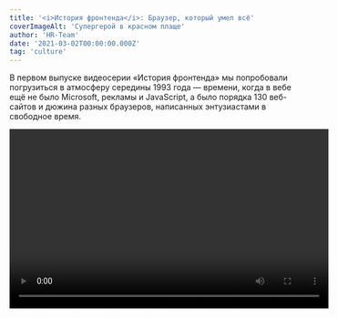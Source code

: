 ```yaml
---
title: '<i>История фронтенда</i>: Браузер, который умел всё'
coverImageAlt: 'Супергерой в красном плаще'
author: 'HR-Team'
date: '2021-03-02T00:00:00.000Z'
tag: 'culture'
---
```


<Subtitle>В первом выпуске видеосерии «История фронтенда» мы попробовали погрузиться в атмосферу середины 1993 года — времени, когда в вебе ещё не было Microsoft, рекламы и JavaScript, а было порядка 130 веб-сайтов и дюжина разных браузеров, написанных энтузиастами в свободное время.</Subtitle>

<Video width="560" height="315">
    <iframe 
        width="100%"
        height="100%"
        src="https://www.youtube.com/embed/7nrDctGYOIk" 
        frameborder="0" 
        allow="accelerometer clipboard-write; encrypted-media; gyroscope; picture-in-picture" 
        allowfullscreen
    />
</Video>
<Caption size='l'>
    Этот пост — статья-компаньон к видеоролику об истории фронтенд-разработки. Если вы его ещё не смотрели, сделайте это <a href="https://www.youtube.com/watch?v=7nrDctGYOIk" target="_blank">сейчас</a>.
</Caption>

**М**ы выяснили, что некоторые из вещей, которые кажутся нам куда более поздним изобретением (например, таблицы стилей, встроенный в HTML-страницу JavaScript-код, вкладки, отображение PDF и многое другое), в начале 90-х не только обсуждались, но и были реализованы на практике. Мало того, оказалось, что рядом с корявым юным вебом процветал мир «офлайн-гипермедиа». И царил в нём HyperCard — система, где можно было создавать нечто вроде media-rich веб-сайтов, со сложнейшими встроенными скриптами и анимацией… только вот доступных лишь с местного носителя. Именно HyperCard вдохновил вундеркинда по имени Пэй-Юань Вэй создать такой же могучий гипермедиа-браузер со скриптами, только в Интернете. Но тут ошеломляющий успех браузера Mosaic похоронил всех конкурентов — и история веба пошла своим путём, снова вернувшись к подобным технологиям лишь в следующие 10 лет.

**Мы поподробнее расскажем о некоторых вопросах, затронутых в ролике — а заодно приведём цитаты из источников и ссылки на интересные материалы.**


## Реконструкция двух первых браузеров: LMB и WWW

Внимательный зритель, возможно, обратил внимание на качественную эмуляцию в видео двух первых браузеров, разработанных в ЦЕРН — графического WorldWideWeb (позже его переименовали в Nexus, по понятным причинам) и текстового Line Mode Browser. Зачастую программы из того времени не то что сложно сэмулировать — их вообще уже не найти!

<Video width="560" height="315">
    <iframe 
        width="100%"
        height="100%"
        src="https://www.youtube.com/embed/3c3Rt6QbHDw?start=5" 
        frameborder="0" 
        allow="accelerometer clipboard-write; encrypted-media; gyroscope; picture-in-picture" 
        allowfullscreen
    />
</Video>
<Caption size='s'>
    Для сравнения — вот запись настоящего WorldWideWeb на «живом» NeXT Cube.
</Caption>

Это погружение в историю стало возможным благодаря проекту WorldWideWeb Rebuild Project, проведённом в честь тридцатилетия первого браузера (и вместе с ним Веба). В 2019 году <a href="https://worldwideweb.cern.ch/colophon/" target="_blank">десяток волонтёров-«хакеров»</a> (в классическом смысле) со всего мира съехались в Швейцарию, где за пять дней штурмовки и прототипирования воссоздали эти браузеры с помощью JavaScript и React — а вдобавок сопроводили их наглядной исторической справкой и другими плюшками (вроде <a href="https://worldwideweb.cern.ch/timeline/" target="_blank">анимированной инфографики</a>: на ней видно, как несколько технологических направлений пересеклись в 1990 году в той самой судьбоносной точке).

На сайтах двух подпроектов можно прочитать про <a href="https://worldwideweb.cern.ch/code/" target="_blank">приключения команды с исходниками</a> (спойлер: единственный сохранившийся образец не удалось скомпилировать), узнать, как они воссоздали <a href="https://worldwideweb.cern.ch/typography/" target="_blank">«пиксельную» Гельветику</a> в векторе и как реализовали <a href="https://line-mode.cern.ch/makingof/" target="_blank">посимвольный вывод</a> старого терминала (с помощью чёрного «занавеса», который приоткрывается по квадратику).

А здесь можно прочитать <a href="https://adactio.com/articles/15975" target="_blank">расшифровку доклада</a> этой рабочей группы, где они рассказывают об историческом контексте своего проекта и о трудностях, которые им пришлось преодолеть, а также осмысляют историю Веба.

## NeXT умер, но дело его живёт

Заслуживает внимания и сама машина, на которой Тиму Бернерсу-Ли удалось так быстро и сравнительно легко разработать свой браузер. Он сам это не раз отмечает — мол, именно благодаря простой и удобной экосистеме NeXTSTEP он смог быстро реализовать свою идею, не тратя драгоценное время на написание собственного интерфейса или текстового движка

<Quote 
    type='black'
    author="Тим Бернерс-Ли" 
    linkText="Записка о браузере WorldWideWeb" 
    linkHref="https://www.w3.org/People/Berners-Lee/WorldWideWeb.html"
>
  Я написал программу на компьютере NeXT. Это дало мне преимущество в виде замечательных инструментов — классная была среда в целом. По сути, я мог за пару месяцев сделать то, что пришлось бы делать около года на других платформах, потому что на NeXT многое уже было сделано за меня. Там был конструктор приложений, где можно было делать меню быстрее, чем ты их придумываешь. Были все компоненты, чтобы сделать WYSIWYG («что вижу, то и будет», то есть прямое редактирование текста на экране, как он будет печататься или выводиться) текстовый процессор. Мне оставалось лишь добавить гипертекст (добавив подкласс объекта Text)
</Quote>

Инструменты, о которых говорит Бернерс-Ли — это NeXTSTEP, программный комплекс, поставлявшийся вместе с компьютером NeXT. В него входила не только операционная система (имевшая собственное название, Mach) и приложения вроде часов, почтового клиента и органайзера, но и полный комплекс средств разработки ПО. Задумка была в том, что владелец компьютера NeXT мог разработать на нём абсолютно любые приложения для того же NeXT (об этом прямо сказано во вступлении к <a href="http://vtda.org/docs/computing/NeXT/NeXT%200.9-1.0%20Release%20Description.pdf" target="_blank">Release Notes</a> к версии 0.9–1.0 системы).

Для этого, кроме языка Objective-C, в NeXTSTEP были встроены разнообразные «киты»: например, конструктор интерфейса и модуль текстового процессора с редактором стилей и WYSIWYG-редактированием.


<Video width="560" height="315">
    <iframe 
        width="100%"
        height="100%"
        src="https://www.youtube.com/embed/J36lUowZn8A?start=36" 
        frameborder="0" 
        allow="accelerometer clipboard-write; encrypted-media; gyroscope; picture-in-picture" 
        allowfullscreen
    />
</Video>
<Caption size='s'>
    Стив Джобс задвигает речь про всесильность своего компьютера для телезрителей (в которой мудро не упоминает ни одно из его реальных преимуществ). Фигурирует скрипач.
</Caption>

Так как идеологом всей этой системы был Стив Джобс, её наработки никуда не пропали: наоборот, её ноги до сих пор торчат из самых последних версий Mac OS.

Например, самый базовый класс для создания текста в MacOS до сих пор <a href="https://developer.apple.com/documentation/appkit/nstext" target="_blank">называется NSText</a> (так же назывался стилевой движок, использованный Бернерсом-Ли). А входит он… правильно, в класс <a href="https://developer.apple.com/documentation/appkit/nsview" target="_blank">NSView</a>. И так далее — приставку NS довольно часто можно обнаружить в документации для разработки под Mac. И преемственность не только внешняя: так, <a href="https://developer.apple.com/library/archive/documentation/TextFonts/Conceptual/CocoaTextArchitecture/Introduction/Introduction.html" target="_blank">Cocoa text system</a>, система работы с текстом Mac OS, <a href="https://en.wikipedia.org/wiki/Cocoa_text_system" target="_blank">произошла</a> напрямую от NSText (посредством <a href="https://en.wikipedia.org/wiki/OpenStep" target="_blank">OpenStep</a> — официальной адаптации NeXTSTEP к другим платформам, которая в итоге сама <a href="https://en.wikipedia.org/wiki/Rhapsody_(operating_system)" target="_blank">легла в основу</a> Mac OS X).

<Video width="560" height="315">
    <iframe 
        width="100%"
        height="100%"
        src="https://www.youtube.com/embed/0sOyuiPtlok" 
        frameborder="0" 
        allow="accelerometer clipboard-write; encrypted-media; gyroscope; picture-in-picture" 
        allowfullscreen
    />
</Video>

А вот подробное видеосравнение интерфейса и возможностей NeXTSTEP с современным MacOS. Тут уже лес торчащих ног застилает горизонт: от <a href="https://upload.wikimedia.org/wikipedia/en/1/1d/NeXTSTEP_desktop.png" target="_blank">стандартных менюшек и «док-панели»</a> до встроенных в систему шахмат и словаря. В современном MacOS даже <a href="https://upload.wikimedia.org/wikipedia/en/1/1d/NeXTSTEP_desktop.png" target="_blank">сохранилась одна gif-анимация</a> из NeXTSTEP!

**Да, а ещё на машинах NeXT разработали Doom и Quake.**

<Img 
    src='/images/dont-resize/ru/frontend-history-the-browser-that-could-do-everything/obama/all.gif' 
    alt='Барак Обама дропает микрофон' 
    withOutProcessing
    align='left'
>

## Многообразие – 1993: почему ЦЕРН не участвовал?

Что имел в виду Кайю, когда говорил про эту эпоху «Мы хотели от браузеров большего»? Если процитировать его точнее, то он выразился так:

<Quote 
    type='black'
>
  ...Вот так же и с Mosaic. Он был довольно дрянной —  но его легче было установить. И он сразу обошёл то, что мы пытались сделать — он просто нас на корню убил в части браузеров! Потому что мы пытались сделать более сложные вещи с браузером, чем Mosaic. Вот вам пример, что порой лучшее решение задавливают — или оно появляется гораздо позже, потому что лёгкое решение… Ну, оно как вирус, растёт быстрее всех.
</Quote>

Звучит немного непонятно: кто такие «мы» и что эти «мы» пытались сделать?

<Img imageName='photo_1' alt='Фотография Бернерса-Ли и Кайю' align='left'/>

Ведь Бернерса-Ли и Кайю нет среди создателей тогдашних популярных графических браузеров. Да, Кайю в какой-то момент написал первый простенький браузер для Macintosh (Samba), но в остальном был скорее менеджером, опытным ЦЕРНовским бюрократом, улаживающим дела; а браузер Бернерса-Ли для NeXT (Nexus) так никуда и не портировали. 

То есть, если читать краткую версию истории Веба, всё выглядит так: изобретатели предложили стандарт, выложили базовый фреймворк, сделали Веб общественным достоянием (кстати, как раз в результате многомесячного бодания Кайю с юридическим отделом ЦЕРН) — а потом умыли руки и уступили сцену молодым.

На самом деле у Бернерса-Ли было крайне чёткое и масштабное видение Веба как проекта — и очень сильные мнения по поводу того, какими должны быть веб-сайты, серверы и браузеры. Он крайне хотел «рулить» развитием Веба и пытался это делать. 

Но увы, размер его команды никогда не превышал 3-4 человек: сам Тим, Кайю и по одному практиканту у каждого (именно таким студентом был Жан-Франсуа Грофф, который упоминался в видео — он написал библиотеки libwww, на которых были построены почти все ранние браузеры). У них просто не было людей, времени и денег на разработку сложных продуктов. Да, ЦЕРН обладал уникальным интернет-оборудованием (он был центром первого в Европе <a href="https://cerncourier.com/a/gigabits-the-grid-and-the-guinness-book-of-records/" target="_blank">мегабитного</a> бэкбона, первым установил мегабитную связь с США, а в 1991 году пропускал через себя <a href="https://information-technology.web.cern.ch/sites/information-technology.web.cern.ch/files/02_The%20role%20of%20CERN%20is%20the%20Internet-v6-Timing%2010-Museum.pptx" target="_blank">80% мирового интернет-трафика</a>) — но Веб оставался личным проектом Бернерса-Ли (как бы побочным продуктом его деятельности по улучшению интранета ЦЕРН и созданию удобной адресной книги для сотрудников).

<Video width="560" height="315">
    <iframe 
        width="100%"
        height="100%"
        src="https://www.youtube.com/embed/sBkY5NG3tck" 
        frameborder="0" 
        allow="accelerometer clipboard-write; encrypted-media; gyroscope; picture-in-picture" 
        allowfullscreen
    />
</Video>
<Caption size='s'>
    В этом видео Жан-Франсуа Грофф рассказывает, как встроил в рабочий церновский NeXT «хак», который открыл доступ гостевым пользователям по телнету: так они могли впервые запустить браузер и скачать свой (специалисты по безопасности пробивают лоб рукой).
</Caption>

<Video width="560" height="315">
    <iframe 
        width="100%"
        height="100%"
        src="https://www.youtube.com/embed/rKaAVobE-3k?start=1562" 
        frameborder="0" 
        allow="accelerometer clipboard-write; encrypted-media; gyroscope; picture-in-picture" 
        allowfullscreen
    />
</Video>
<Caption size='s'>
    А в этом полуторачасовом интервью Музею компьютерных технологий  Жан-Франсуа Грофф вспоминает об инструментах, которые тогда использовал, и вообще о своей жизни в ЦЕРНе. Например: «У меня тогда вся жизнь была в emacs, такой текстовый редактор, который мог всё, только разве что кофе не варил». А ещё он ночами работал, а днём катался на лыжах! Полную расшифровку видео см. <a href="https://computerhistory.org/wp-content/uploads/2016/08/CHM-Oral-History-Groff-102702210-05-01.pdf" target="_blank">здесь</a>.
</Caption>

Поэтому Бернерс-Ли тратил всё своё время и силы, пытаясь повлиять на тех, кто мог «раскрутить» Веб и стать его первыми «звёздами». —  Ттак, в 1992 году он выторговал у начальства командировку в США и объехал там всех людей, которые разрабатывали тогда браузеры (про его полный надежд визит к Пэй-Юань Вэю см. ниже).
Но большинство тогдашних веб-разработчиков так и остались «любителями».
Конечно, в отличие от одержимого Бернерса-Ли, им трудно было представить новый мир, где Вебом пользуется каждый, а веб-разработчики влияют на все сферы жизни. Поэтому, хотя они и работали в свободное время и не за страх, а за совесть, они не возлагали больших надежд на это хобби.


> **Бесполезный факт:** из всех ранних браузеров только один не базировался на библиотеке Гроффа libwww: это был Cello. Его автор Том Брюс написал интерпретатор и движок своего браузера с нуля. Вот тут Грофф слегка <a href="https://youtu.be/rKaAVobE-3k?t=1647" target="_blank">впечатляется</a>, узнав об этом в 2009 году.

К примеру, финские студенты, которые разработали один из первых браузеров Erwise, забросили свою программу после первой же версии и разбежались после выпуска. Другие, как Дэйв Рэггетт и Пэй- Юань -Вэй, воспринимали свои браузеры прежде всего как научные инструменты для отработки новых технологий — **им не приходила в голову мысль сделать свой браузер коммерческим продуктом и прославиться**.

А тщеславному и общительному Марку Андриссену — пришла: как известно, он первым стал воспринимать свой браузер как продукт, а его разработку и поддержку — как работу. Но об этом в следующий раз — когда начнутся браузерные войны, а сам Андриссен станет одной из влиятельных сил, диктующих пути развития фронтенда.

## Неслучайная простота HTML

<Img imageName='photo_2' alt='Скриншот из редактора кода с тегами html' align='left'/>
<Caption size='s'>
    У первой версии HTML никогда не было номера; обычно её называют «0.9».
    <div>Впрочем, сразу после неё вышла версия 2.0.</div>
</Caption>

Язык разметки HTML за много лет претерпел много изменений, малых и больших. Но в нашем ролике можно увидеть, насколько радикально, даже шокирующе простым он был в самый момент своего появления.
И если вчитаться в историю работы его создателя Бернерса-Ли, можно понять, что это неслучайно. Он намеренно сделал HTML настолько простым и компактным, насколько мог, — и подчеркивал, что фокус в развитии Веба не должен идти по пути усложнения HTML, который он воспринимал лишь как связку, «клей» для других компонентов (исполняемого кода, медиаконтента и т. п.). Сам Бернерс-Ли сравнивал Веб с рыночной экономикой, а HTTP и HTML — с валютой, то есть единой конвенцией взаимодействия при бесконечном разнообразии товаров и услуг.

<Img imageName='photo_3' alt='Скриншот из редактора кода с тегами html' align='left'/>

**Мало того, простота HTML имела стратегические и дипломатические цели**. Так Бернерс-Ли надеялся снизить «боль адаптации» внутри ЦЕРНа — то есть на первом рубеже внедрения технологии. А на более широком уровне — максимально устранить «боль» от потребления веб-контента на любых комбинациях «железа», операционных систем и программ.

<Quote 
    type='black'
    linkText="Weaving the Web, T. Berners-Lee, 2000, p. 41" 
    linkHref="https://www.w3.org/People/Berners-Lee/Weaving/Overview.html"
>
  Так как я знал, что будет сложно убедить весь мир использовать новую информационную систему, я хотел перетянуть на свою сторону всех, кого мог.
</Quote>

Именно поэтому он сделал HTML внешне похожим на SGML (которым в виде SGML GUID пользовались в ЦЕРНе; <a href="https://www.w3.org/History/1992/nfs_dxcern_mirror/rpc/doc/User/rpcuser.sgml" target="_blank">пример</a>). Благодаря этому ЦЕРН столь безболезненно перешёл на WWW: порой уже существующие рабочие SGML-документы можно было превратить в читабельный HTML, просто <a href="https://www.w3.org/2012/08/history-of-the-web/origins.htm#c6p3" target="_blank">сменив</a> расширение файла с .sgml на .html! 

Поэтому же HTML так легко прощал ошибки: в отличие от идеологии SGML, он вообще не требовал строгого оформления документа (например, тегов <body> и <head> тогда ещё просто не было); а его интерпретатор просто обрабатывал знакомые теги, игнорировал и не отображал незнакомые — а всё, что осталось, выводил текстом.

Брайан Карделл (<a href="https://dev.opera.com/authors/brian-kardell/" target="_blank">Brian Kardell</a>) в своей «Крат(ень)кой истории Вселенной Веба» <a href="https://bkardell.com/blog/Brief-ish-History-of-The-Web-Part-2.html" target="_blank">приводит</a> красноречивый пример — самый старый из сохранившихся HTML-документов от 3 декабря 1990 года (<a href="https://www.w3.org/2012/08/history-of-the-web/origins.htm#c6p3" target="_blank">ссылка</a>). 

В нём нет ни `doctype`, ни `<html>`, ни `<head>`, ни `<title>`, ни `<body>`. А в конце — закрывающий тег с перепутанными буквами (`</lo>` вместо `</ol>`). И ничего: он отображался тогда, и легко отобразится на любой машине сейчас, в 2020 году! **Вот поэтому HTML и был задуман столь простым**.

## Баллада про HyperCard

<Video width="560" height="315">
    <iframe 
        width="100%"
        height="100%"
        src="https://www.youtube.com/embed/v9o5Ld8hpug"
        frameborder="0" 
        allow="accelerometer clipboard-write; encrypted-media; gyroscope; picture-in-picture" 
        allowfullscreen
    />
</Video>

В видео не упоминается об этом прямо, но HyperCard был в США по-настоящему популярным. Сейчас читать об этом очень странно — настолько успела забыться эта система. Но она породила массу интересных и колоритных проектов, которые ощущаются как какой-то альтернативный, ретрофутуристический веб-до-веба. Перечислим некоторые из них.

### Whole Earth Catalog

Один из самых знаковых HyperCard-продуктов, идеальная встреча двух идей и концепций — это оцифрованная гипертекстовая версия <a href="https://en.wikipedia.org/wiki/Whole_Earth_Catalog" target="_blank">Whole Earth Catalog</a>. Этот справочник продвинутого искателя (хиппи, анархиста, мейкера, сторонника жизни off-the-grid — словом, человека контркультуры) сам по себе был предтечей интернета. Стив Джобс <a href="https://news.stanford.edu/news/2005/june15/jobs-061505.html" target="_blank">назвал</a> его «одной из библий моего поколения, ’Гуглом’ за 35 лет до создания ‘Гугла’».

<Img imageName='photo_4' alt='Скриншот HyperCard-продукта Whole Earth Catalog' align='left'/>

Cоздатель WEC, <a href="https://en.wikipedia.org/wiki/Stewart_Brand" target="_blank">Стюарт Бренд</a>, в конце шестидесятых задумал его как всемирную базу знаний и инструментов для продвинутых людей будущего — от полезных товаров и способов построить дом или перегнать брагу до книг по самоорганизации и финансовой независимости. Его девиз, с которого каталог начинался: «Мы стали подобны богам — стоит научиться делать это хорошо» (We are as gods and might as well get good at it).

<Img imageName='photo_5' alt='Фото диска и скриншот интерфейса Whole Earth Catalog' align='left'/>

Ну а в 1988 году WEC был в виде уже настоящего, всамделишного гипертекста, на 9742 карточках и одном компакт-диске, всего за $150. Весило всё это 413 MB (из которых звук занимал 344 MB). Монументальная вещь.

<Img imageName='photo_6' alt='Cкриншоты интерфейса Whole Earth Catalog' align='left'/>
<Caption size='s'>
    Благодаря archive.org теперь его можно запустить прямо в браузере.
</Caption>

## Beyond Cyberpunk

Ещё одна культовая энциклопедия, на этот раз попытка собрать в одном месте всё про киберпанк, и сделать это круто — так же круто, как тогда ощущался сам этот… жанр? стиль? культура?

Пока журналы вроде Mondo 2000 <a href="https://aphelis.net/wp-content/uploads/2012/06/Mondo_2000_magazine_issue_10_1993_RU_a_Cyberpunk_p30.jpg" target="_blank">шутили про несуществующую субкультуру «киберпанков»</a> (нет, эта фотография — <a href="https://www.mondo2000.com/2017/08/30/r-u-a-cyberpunk-well-r-u-punk/" target="_blank">не всерьёз</a>), коллектив гиковской BBS (электронной доски объявлений) под названием The Well решил создать своё «гипермедиа» про любимый жанр: со списком главных и новых произведений, подборкой статей и эссе, рецензиями на книги и фильмы. И, конечно, с крутейшей анимацией, звучками, случайными глитчами и прочими эффектами киберпространства.

<Img imageName='photo_7' alt='Фото диска Beyond Cyberpunk' align='left'/>

Результат превзошёл их самые дикие мечты. Во-первых, в качестве участников и авторов текстов отметилась вся элита тусовки (включая Брюса Стерлинга, Руди Ракера и Марка Лейдлоу). Во-вторых, сам получившийся продукт стал невероятно вирусным: о нём рассказывали, им восхищались, его переписывали, с его персонажами носили мерч, его представляли в галереях и на страницах газет.

<Img imageName='photo_8' alt='Изображение логотипа Beyond Cyberpunk’а' align='left'/>
<Caption size='s'>
    А вот и сама стопка <a href="https://archive.org/details/BeyondCyberpunkMacintosh" target="_blank">в эмуляторе на archive.org</a>.
</Caption>

Среди знаменитых фанатов BCP были Робин Уильямс, Лили Томлин, Уильям Шетнер и Билли Айдол (его киберпанк так впечатлил, что он записал про это <a href="https://www.youtube.com/watch?v=IKFPdf8-Uew" target="_blank">целый альбом</a>, которого до сих пор стесняются все поклонники киберпанка), а также режиссёр «Военных игр» Джон Бэдхем:; его футболка с девочкой-маскотом BCP Kata Sutra так понравилась актрисе Бриджит Фонда, что та <a href="https://boingboing.net/2014/09/12/into-the-future-the-making-of.html" target="_blank">выклянчила её себе</a>.

**Сегодня в сети существует <a href="http://www.streettech.com/bcp/" target="_blank">веб-версия Beyond Cyberpunk</a>: расширенная, дополненная… но совсем не такая волшебная.**

## Myst и Cyan Entertainment

Даже если бы в HyperCard, программе для создания презентаций и картотек, просто создали хоть сколько-то популярную игру — это уже было бы интересно. Но в ней создали Myst — самую успешно продаваемую в истории игру для PC (лишь через 9 лет её обошли The Sims), первый игровой killer app для CD-дисководов и одну из самых важных PC-игр в принципе.

<Img imageName='photo_9' alt='Фото содержания издания Myst' align='left'/>

Это был не первый опыт Cyan Inc. с HyperCard: до этого её основатели братья Миллер создали в программе целых три псевдоквеста. «Псевдо» они не потому, что плохие: идеей Миллеров было создавать «игры-игрушки» для детей, без концовки и условий победы. В этих играх (<a href="https://store.steampowered.com/app/63630/The_Manhole_Masterpiece_Edition/" target="_blank">The Manhole</a>, <a href="https://store.steampowered.com/app/63620/Cosmic_Osmo_and_the_Worlds_Beyond_the_Mackerel/" target="_blank">Cosmic Osmo and the Worlds Beyond the Mackerel</a> и <a href="https://store.steampowered.com/app/63640/Spelunx_and_the_Caves_of_Mr_Seudo/" target="_blank">Spelunx</a>) игрок просто путешествовал по забавным и сюрреалистичным закольцованным мирам, тыкал в предметы и персонажей и наблюдал за эффектом.

<Video width="560" height="315">
    <iframe 
        width="100%"
        height="100%"
        src="https://www.youtube.com/embed/t4wqbzb1xc0"
        frameborder="0" 
        allow="accelerometer clipboard-write; encrypted-media; gyroscope; picture-in-picture" 
        allowfullscreen
    />
</Video>
<Caption size='s'>
    Ремастер-версия игры The Manhole — с озвучиванием и цветной графикой.
</Caption>

Делая Myst, Миллеры сохранили фирменную любовь к сюру, но добавили в рецепт сложные головоломки и более взрослую эстетику (и лишь потом, со скрипом — куцый сюжет). Игра нагрузила HyperCard до предела: из программы <a href="http://myst.patchallel.com/myst_fl.html" target="_blank">вырезали</a> все лишние модули и управляли ей через XCMD-команды. Всего в игре было больше 2500 карточек, с отдельными стопками для каждой из «Эпох» (миров). 

<Video width="560" height="315">
    <iframe 
        width="100%"
        height="100%"
        src="https://www.youtube.com/embed/94pzx_9LkVI?start=666"
        frameborder="0" 
        allow="accelerometer clipboard-write; encrypted-media; gyroscope; picture-in-picture" 
        allowfullscreen
    />
</Video>
<Caption size='s'>
    Ролик о создании Myst. Можно видеть окно со скриптом на HyperTalk.
</Caption>

Создатели <a href="http://myst.patchallel.com/myst_fl.html" target="_blank">говорили</a>, что благодаря HyperCard они имели возможность быстро менять в программе что угодно до самого релиза — ведь HyperCard не компилировался, а содержимое карточек и стопок можно было в любой момент отредактировать напрямую.

<Quote 
    type='black'
    author="Рэнд Миллер"
>
  Чувствую, если бы мы писали Myst на C или Pascal, мы бы до сих пор над ним сидели.
</Quote>

## Сожаления Аткинсона

В ролике упоминается, что Билл Аткинсон, создатель HyperCard, жалел о том, что не догадался сделать его сетевым. Об этом можно прочесть в статье о нём в Wired:

<Quote 
    type='black'
    author="Билл Аткинсон"
    linkText="интервью WIRED, 2002" 
    linkHref="https://www.wired.com/2002/08/hypercard-what-could-have-been/"
>
  Со временем я осознал, что промахнулся с HyperCard. Я вырос в «Эпл», в «культуре коробочек». Если бы вырос бы в фирме Sun с её «культурой сетей», быть может, HyperCard стал бы первым веб-браузером. <...> Я думал, что связать всех людей по сети — это фантазёрство. Как же я ошибался.
</Quote>

Кто знает? Выйди HyperCard в интернет — может быть, Apple смог бы определить всю инфраструктуру и форматы будущего веба; а потом, используя это как рычаг, всё-таки опрокинул бы «Майкрософт»! Но вышло иначе.

<Video width="560" height="315">
    <iframe 
        width="100%"
        height="100%"
        src="https://www.youtube.com/embed/ejdgTVj7ZG8?start=402"
        frameborder="0" 
        allow="accelerometer clipboard-write; encrypted-media; gyroscope; picture-in-picture" 
        allowfullscreen
    />
</Video>

А вот творческий вечер Аткинсона, где он сравнивает HyperCard с open source и «гитхабом до гитхаба» — потому что сами скрипты стопок были читаемыми и открытыми: ими обменивались подобно свободному ПО или панк-зинам.

>**Тёплый, ламповый апп**
>
>Сегодня создатель HyperCard Билл Аткинсон — фотограф дикой природы. Он создал <a href="https://apps.apple.com/us/app/photocard-by-bill-atkinson/id333208430" target="_blank">собственное приложение для AppStore</a>, которое позволяет создать, распечатать и послать почтовую открытку по почте прямо из iPhone или iPad: внутри можно выбрать одну из фотографий Билла или загрузить свою, украсить это дело стикерами и шаблонами (его собственного дизайна) и написать послание. 
>
>Самое странное, что после этого макет отправляется на почту самому Аткинсону — тот каждый день встаёт в 5 утра, отсылает макеты в типографию, а потом рассылает конверты по почте. Он говорит, что больше всего в жизни гордится этим приложением и его возможностями. Такие дела.
>
>И сам Билл, и его жена <a href="https://www.wired.com/2002/08/hypercard-what-could-have-been/" target="_blank">до сих пор используют</a> HyperCard. Он написал себе адресную книгу и приложения для работы и обновления веб-сайта; а его жена, Сиу полностью управляет семейным бизнесом через большую стопку HyperCard собственной разработки..

## HyperCard сегодня

Множество случайно сохранившихся стопок можно найти в специальной коллекции на <a href="https://archive.org/details/hypercardstacks" target="_blank">archive.org</a>. Нет-нет и вспомнят о системе на YouTube:

<Video width="560" height="315">
    <iframe 
        width="100%"
        height="100%"
        src="https://www.youtube.com/embed/_h92eJI33Gk"
        frameborder="0" 
        allow="accelerometer clipboard-write; encrypted-media; gyroscope; picture-in-picture" 
        allowfullscreen
    />
</Video>
<Caption size='s'>
    Усидчивый блогер обозревает различные игры под HyperCard
</Caption>

А на инди-игровой платформе Itch.io даже провели тематический игровой джем, <a href="https://itch.io/jam/merveilles-hyperjam/entries" target="_blank">Merveilles HyperJam</a>. Одной из созданных игр стал стильный «демейк» культового Silent Hill P. T.:

<Video width="560" height="315">
    <iframe 
        width="100%"
        height="100%"
        src="https://www.youtube.com/embed/f2ft1uovxaQ"
        frameborder="0" 
        allow="accelerometer clipboard-write; encrypted-media; gyroscope; picture-in-picture" 
        allowfullscreen
    />
</Video>

## Ещё больше про Пэй-Юань Вэя и его «Виолу»!

**Казалось бы, видео и так целиком посвящено восхвалению браузера ViolaWWW — куда уж дальше? Но поверьте,: там действительно есть ещё о чём поговорить.**

<Img imageName='photo_10' alt='Фотография Пэй-Юань Вэй' align='left'/>
<Caption size='s'>
    Одна из двух фотографий Вэя,
    <div>которые получается найти в «гугле».</div>
</Caption>

Начнём с мимоходом брошенной ремарки, из которой следует, что Пэй-Юань Вэй тогда чуть было не создал собственный Веб (т. е. инфраструктуру для сетевого гипертекста). Конкретно об этом пишут Р. Кайю и Ж. Жильи в книге «Как зарождался Веб»:

<Quote 
    type='black'
    linkText="How the Web Was Born, R. Cailliau & J. Gillies, 2000, p. 214" 
    linkHref="https://books.google.ru/books?id=pIH-JijUNS0C&pg=PA214&redir_esc=y#v=onepage&q&f=false"
>
  Оболочка X Window была системой на базе Unix, поэтому TCP/IP в неё уже был встроен, и использовать Интернет было вполне логично. Теперь вопрос был в том, как пересылать его «Viola-страницы» через Интернет. [Вэй] был на грани того, чтобы независимо изобрести сетевой гипертекст. “И тут я читаю e-mail Тима про World Wide Web”, вспоминает он. “URL — это было очень, очень умно; это было точно то, что мне нужно”. Он послал Тиму письмо, мол, “хочу написать браузер под иксы”. “Хорошая идея”, ответил ему Тим в рассылке www-talk 9 декабря [1991 г.]. Через четыре дня Пэй Вэй объявил на www-talk о том, что создал браузер.
</Quote>

Эта догадка может показаться натянутой. Но, вчитываясь в историю Вэя и оценивая амбициозность его идей, становится даже странно — насколько резко и полностью он исчез из публичного пространства интернет-разработки. 

<Img imageName='photo_11' alt='Фотография Тим Бернерс-Ли' align='left'/>

Тот же Тим Бернерс-Ли был в прямом смысле его фанатом. Он буквально осыпал Вэя похвалами при любой возможности, и постоянно напоминал о его важной роли в развитии Веба. В 1998 году, принимая почётное членство в академии ЦЕРН, Бернерс-Ли в своей речи <a href="https://bkardell.com/blog/Brief-ish-History-of-The-Web-Part-3.html" target="_blank">сказал</a>:

<Quote type='black'>
  Оболочка X Window была системой на базе Unix, поэтому TCP/IP в неё уже был встроен, и использовать Интернет было вполне логично. Теперь вопрос был в том, как пересылать его «Viola-страницы» через Интернет. [Вэй] был на грани того, чтобы независимо изобрести сетевой гипертекст. “И тут я читаю e-mail Тима про World Wide Web”, вспоминает он. “URL — это было очень, очень умно; это было точно то, что мне нужно”. Он послал Тиму письмо, мол, “хочу написать браузер под иксы”. “Хорошая идея”, ответил ему Тим в рассылке www-talk 9 декабря [1991 г.]. Через четыре дня Пэй Вэй объявил на www-talk о том, что создал браузер.
</Quote>

<Img imageName='photo_12' alt='Фото книги Weaving the Web' align='left' withBigMargin/>

Глубину пиетета можно оценить и в книге «Сплетая Паутину» (Weaving the Web), где в рассказе о своём «паломничестве» в американские центры развития Веба (см. выше) Бернерс-Ли пишет следующее:

<Quote 
    type='black'
    linkText="Weaving the Web, T. Berners-Lee, 2000, p. 63" 
    linkHref="https://www.w3.org/People/Berners-Lee/Weaving/Overview.html"
>
    ...Также я встретился с Пэй Вэем, он всё ещё учился в U.C. Berkeley. Хотя Viola уже привлекла к себе внимание, сложность в её установке мешала её популярности. Мы встретились в кафе близ Сан-Франциско: моей целью было убедить его сделать установку удобнее* и внедрить функцию редактирования (я всё держался за этот идеал). Но Вэя прежде всего интересовала Viola как язык программирования; Веб для него был лишь одной из сфер применения. Я пытался подбодрить его, но без нажима. В конце концов, Viola тогда невероятно активно расширяла охват Веба. Отчасти я хотел встретить его просто чтобы сказать: “Спасибо, ты молодец”.

    Меня удивило, насколько скромно он держался и без зазнайства относился к своим идеям — учитывая, насколько классный у него был продукт. Когда я поздравил его и сказал, что, если «Виолу» развивать, она станет флагманом мира браузеров, Вэй улыбнулся и возразил, что лучше оставит свою программу личным инструментом для исследований. Позже он станет членом Digital Media Group в O’Reilly & Associates… под началом Дейла Доэрти — одного из апологетов раннего веба, который тогда создавал кучу новых интернет-продуктов. Там Вэй использовал «Виолу», чтобы демонстрировать новые онлайн-продукты с использованием разных стилей
</Quote>

<Img imageName='photo_13' alt='Фото книг O’Reilly & Associates' align='left' withBigMargin/>
<Caption size='s'>
    Кстати: O’Reilly & Associates, куда захантили Вэя, — это то самое легендарное издательство книг по программированию со <a href="https://www.oreilly.com/animals.csp" target="_blank">зверюшками</a>! (ну или <a href="https://www.reddit.com/r/shittyprogramming/comments/a6w124/rare_oreilly_books/" target="_blank">так</a>) Их начальник Дейл Доэрти прославился своим чутьём: он помогал популяризовать Unix, стоял у истоков консорциума W3C и придумал термин «Веб 2.0». Именно издательство O’Reilly создало первый в мире коммерческий веб-портал Global Network Navigator (он же первый сайт с платной рекламой) — в том же 1993 году.
</Caption>

Трагичность ситуации заключалась в том, что Вэй полностью отдавал себе отчёт в своих инновациях: он прямо говорил, что в будущем можно будет встроить функционал любых программ в браузер (как мы и делаем сегодня), полностью забыть о вопросе несовместимости форматов и об установке программ. Он также очень упорно шёл к реализации своих идей: после диплома устроился в вычислительный центр, чтобы продолжить работу над Viola, а позже развивал этот комплекс в компании O'Reilly.

<Img imageName='photo_14' alt='Фото книг O’Reilly & Associates' align='left' />

Но он не внял мольбам Бернерса-Ли, который уже тогда понимал: лишь масштабный народный успех ViolaWWW мог бы запустить Вэя на вершину, с которой он смог бы диктовать Вебу свои идеи. И всё, что для этого было нужно — сосредоточиться на самом браузере: облегчить установку* и портировать на другие платформы. А Вэй «улыбнулся и возразил».

>\* ViolaWWW действительно был крайне неудобен для новых пользователей: нужно было скачать runtime языка Viola, установить (при этом возникало немало багов и проблем), а уже в нём запускать сам браузер. И это не говоря об отсутствии портов на любые системы, кроме X Window.

**Вместо Viola «взлетел» Mosaic Марка Андриссена, чьи представления о развитии Веба резко расходились с идеями Бернерса-Ли. О его презрении к самой идее веб-стилей и «борьбе со стандартами» мы расскажем в следующих выпусках сериала, посвящённых CSS и последствиям «войны браузеров» для фронтенд-разработки.**

На этом всё. До следующей серии.

## P. S.: дополнительные источники и материалы по ViolaWWW

Вот <a href="https://web.archive.org/web/20060820145711/http://www.xcf.berkeley.edu/~wei/viola/violaHome.html" target="_blank">здесь</a> (через архив зеркала архива!) можно увидеть старый сайт ViolaWWW, где автор демонстрирует его различные его уникальные особенности — включая скриншоты работающих приложений-в-странице и других важных фич. Для особенно любопытных — <a href="https://web.archive.org/web/19990127141653/http://www-pcd.stanford.edu/workshop/slides/wei/talk.html" target="_blank">конспект доклада Вэя о расширяемости браузеров</a>, который он зачитал в Стэнфорде в 1994 году. Также <a href="https://en.wikipedia.org/wiki/ViolaWWW#Firsts" target="_blank">на странице браузера в «Википедии»</a> есть несколько примеров кода на Viola для самых инновационных функций ViolaWWW.

<Video width="560" height="315">
    <iframe 
        width="100%"
        height="100%"
        src="https://www.youtube.com/embed/sbK8PNhDRVM?start=516"
        frameborder="0" 
        allow="accelerometer clipboard-write; encrypted-media; gyroscope; picture-in-picture" 
        allowfullscreen
    />
</Video>
<Caption size='s'>
    А вот смелый товарищ запускает раннюю версию ViolaWWW на виртуальной машине; в том числе можно увидеть демо-апплеты на сайте браузера.
</Caption>

>Напоследок проясним вопрос с хронологией: почему именно 1993 год? Внимательный зритель может отметить, что Пэй-Юань Вэй <a href="https://lists.w3.org/Archives/Public/www-talk/1991NovDec/0023.html" target="_blank">написал</a> в www-talk о том, что собрал демо браузера, в декабре 1991 года; а версия 1.0 ViolaWWW вышла весной 1992 г. Уже в январе 1992 Бернерс-Ли вслух <a href="https://lists.w3.org/Archives/Public/www-talk/1992JanFeb/0002.html" target="_blank">поражается</a>, насколько браузер быстрый. А в первой релизной версии уже было большинство удачных UI-решений.
>
>Но настоящей зрелости (включая полную поддержку встроенных скриптов) ViolaWWW достиг именно весной 1993 года. Это своего рода ключевой момент: только что вышла самая первая версия Mosaic, но пока ещё активно развиваются все упомянутые браузеры. Этот переломный момент мы и выбрали.
>
>И последняя нестыковка: официальная дата публикации библиотеки libwww — ноябрь 1992 г. Как же Вэй мог на неё опираться в конце 1991? Ответ простой: в интервью Музею компьютерных технологий Жан-Франсуа Грофф <a href="https://computerhistory.org/wp-content/uploads/2016/08/CHM-Oral-History-Groff-102702210-05-01.pdf" target="_blank">уточняет</a>, что ранние версии библиотек были доступны ещё с весны 1991, просто у них не было названия. Ими и воспользовался Вэй.